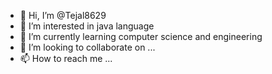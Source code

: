 - 👋 Hi, I’m @Tejal8629
- 👀 I’m interested in java language 
- 🌱 I’m currently learning computer science and engineering  
- 💞️ I’m looking to collaborate on ...
- 📫 How to reach me ...

<!---
Tejal8629/Tejal8629 is a ✨ special ✨ repository because its `README.md` (this file) appears on your GitHub profile.
You can click the Preview link to take a look at your changes.
--->
